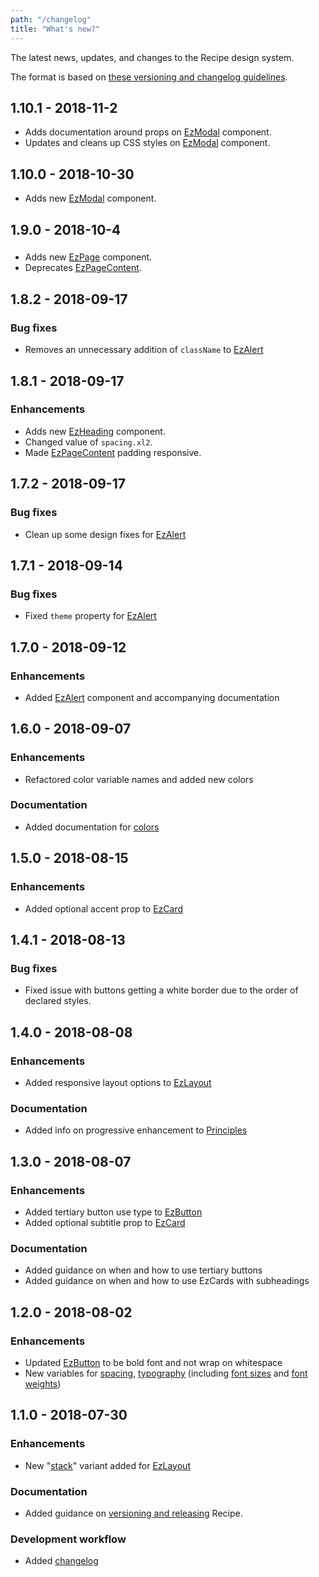 ```yaml
---
path: "/changelog"
title: "What's new?"
---
```


The latest news, updates, and changes to the Recipe design system.

The format is based on [these versioning and changelog guidelines](/guides/versioning-and-changelog).

## 1.10.1 - 2018-11-2

* Adds documentation around props on [EzModal](/components/ez-modal) component.
* Updates and cleans up CSS styles on [EzModal](/components/ez-modal) component.

## 1.10.0 - 2018-10-30

* Adds new [EzModal](/components/ez-modal) component.

## 1.9.0 - 2018-10-4

###

* Adds new [EzPage](/components/ez-page) component.
* Deprecates [EzPageContent](/components/ez-page-content).

## 1.8.2 - 2018-09-17

### Bug fixes

* Removes an unnecessary addition of `className` to [EzAlert](/components/ez-alert)

## 1.8.1 - 2018-09-17

### Enhancements

* Adds new [EzHeading](/components/ez-heading) component.
* Changed value of `spacing.xl2`.
* Made [EzPageContent](/components/ez-page-content) padding responsive.

## 1.7.2 - 2018-09-17

### Bug fixes

* Clean up some design fixes for [EzAlert](/components/ez-alert)

## 1.7.1 - 2018-09-14

### Bug fixes

* Fixed `theme` property for [EzAlert](/components/ez-alert)

## 1.7.0 - 2018-09-12

### Enhancements

* Added [EzAlert](/components/ez-alert) component and accompanying documentation

## 1.6.0 - 2018-09-07

### Enhancements

* Refactored color variable names and added new colors

### Documentation

* Added documentation for [colors](/styles/style/#colors)

## 1.5.0 - 2018-08-15

### Enhancements

* Added optional accent prop to [EzCard](/components/ez-card)

## 1.4.1 - 2018-08-13

### Bug fixes

* Fixed issue with buttons getting a white border due to the order of declared styles.

## 1.4.0 - 2018-08-08

### Enhancements

* Added responsive layout options to [EzLayout](/components/ez-layout)

### Documentation

* Added info on progressive enhancement to [Principles](/guides/principles)

## 1.3.0 - 2018-08-07

### Enhancements

* Added tertiary button use type to [EzButton](/components/ez-button)
* Added optional subtitle prop to [EzCard](/components/ez-card)

### Documentation

* Added guidance on when and how to use tertiary buttons
* Added guidance on when and how to use EzCards with subheadings

## 1.2.0 - 2018-08-02

### Enhancements

* Updated [EzButton](/components/ez-button) to be bold font and not wrap on whitespace
* New variables for [spacing](/styles/style/#spacing), [typography](/styles/style/#typography) (including [font sizes](/styles/style/#font-sizes) and [font weights](/styles/style/#font-weights))

## 1.1.0 - 2018-07-30

### Enhancements

* New "[stack](/components/ez-layout#stack-layout)" variant added for [EzLayout](/components/ez-layout)

### Documentation

* Added guidance on [versioning and releasing](/guides/versioning-and-changelog) Recipe.

### Development workflow

* Added [changelog](/changelog)
